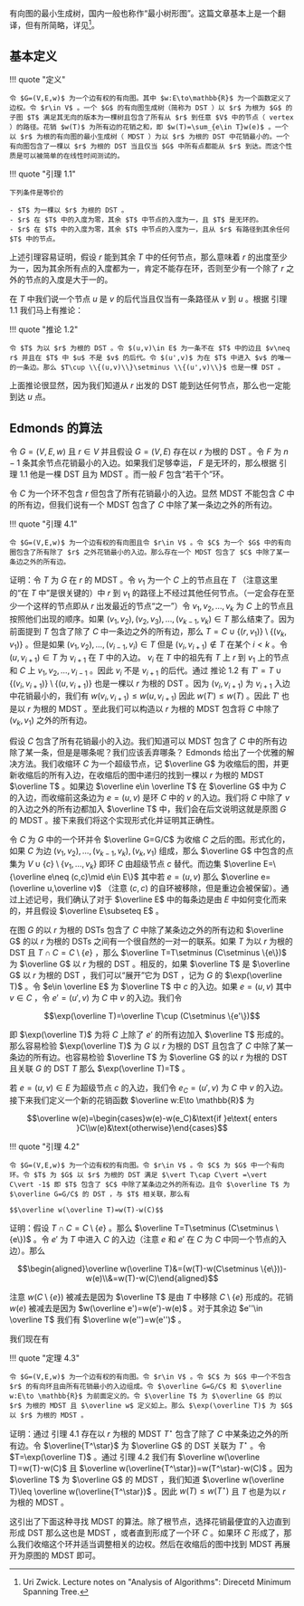 有向图的最小生成树，国内一般也称作“最小树形图”。这篇文章基本上是一个翻译，但有所简略，详见[^1]。

## 基本定义

!!! quote "定义"

    令 $G=(V,E,w)$ 为一个边有权的有向图。其中 $w:E\to\mathbb{R}$ 为一个函数定义了边权。令 $r\in V$ 。一个 $G$ 的有向图生成树（简称为 DST ）以 $r$ 为根为 $G$ 的子图 $T$ 满足其无向的版本为一棵树且包含了所有从 $r$ 到任意 $V$ 中的节点（ vertex ）的路径。花销 $w(T)$ 为所有边的花销之和，即 $w(T)=\sum_{e\in T}w(e)$ 。一个以 $r$ 为根的有向图的最小生成树（ MDST ）为以 $r$ 为根的 DST 中花销最小的。一个有向图包含了一棵以 $r$ 为根的 DST 当且仅当 $G$ 中所有点都能从 $r$ 到达。而这个性质是可以被简单的在线性时间测试的。

!!! quote "引理 1.1"

    下列条件是等价的

    - $T$ 为一棵以 $r$ 为根的 DST 。
    - $r$ 在 $T$ 中的入度为零，其余 $T$ 中节点的入度为一，且 $T$ 是无环的。
    - $r$ 在 $T$ 中的入度为零，其余 $T$ 中节点的入度为一，且从 $r$ 有路径到其余任何 $T$ 中的节点。

上述引理容易证明，假设 $r$ 能到其余 $T$ 中的任何节点，那么意味着 $r$ 的出度至少为一，因为其余所有点的入度都为一，肯定不能存在环，否则至少有一个除了 $r$ 之外的节点的入度是大于一的。

在 $T$ 中我们说一个节点 $u$ 是 $v$ 的后代当且仅当有一条路径从 $v$ 到 $u$ 。根据 引理 1.1 我们马上有推论：

!!! quote "推论 1.2"

    令 $T$ 为以 $r$ 为根的 DST 。令 $(u,v)\in E$ 为一条不在 $T$ 中的边且 $v\neq r$ 并且在 $T$ 中 $u$ 不是 $v$ 的后代。令 $(u',v)$ 为在 $T$ 中进入 $v$ 的唯一的一条边。那么 $T\cup \\{(u,v)\\}\setminus \\{(u',v)\\}$ 也是一棵 DST 。

上面推论很显然，因为我们知道从 $r$ 出发的 DST 能到达任何节点，那么也一定能到达 $u$ 点。

## Edmonds 的算法

令 $G=(V,E,w)$ 且 $r\in V$ 并且假设 $G=(V,E)$ 存在以 $r$ 为根的 DST 。令 $F$ 为 $n-1$ 条其余节点花销最小的入边。如果我们足够幸运， $F$ 是无环的，那么根据 引理 1.1 他是一棵 DST 且为 MDST 。而一般 $F$ 包含“若干个”环。

令 $C$ 为一个环不包含 $r$ 但包含了所有花销最小的入边。显然 MDST 不能包含 $C$ 中的所有边，但我们说有一个 MDST 包含了 $C$ 中除了某一条边之外的所有边。

!!! quote "引理 4.1"

    令 $G=(V,E,w)$ 为一个边有权的有向图且令 $r\in V$ 。令 $C$ 为一个 $G$ 中的有向圈包含了所有除了 $r$ 之外花销最小的入边。那么存在一个 MDST 包含了 $C$ 中除了某一条边之外的所有边。

证明：令 $T$ 为 $G$ 在 $r$ 的 MDST 。令 $v_1$ 为一个 $C$ 上的节点且在 $T$ （注意这里的“在 $T$ 中”是很关键的）中 $r$ 到 $v_1$
的路径上不经过其他任何节点。（一定会存在至少一个这样的节点即从 $r$ 出发最近的节点“之一”）令 $v_1,v_2,\dots,v_k$ 为 $C$ 上的节点且按照他们出现的顺序。如果 $(v_1,v_2),(v_2,v_3),\dots ,(v_{k-1},v_k)\in T$ 那么结束了。因为前面提到 $T$ 包含了除了 $C$ 中一条边之外的所有边，那么 $T=C\cup \{(r,v_1)\}\setminus \{(v_k,v_1)\}$ 。但是如果 $(v_1,v_2),\dots ,(v_{i-1},v_i)\in T$ 但是 $(v_i,v_{i+1})\notin T$ 在某个 $i\lt k$ 。令 $(u,v_{i+1})\in T$ 为 $v_{i+1}$ 在 $T$ 中的入边。 $v_i$ 在 $T$ 中的祖先有 $T$ 上 $r$ 到 $v_1$ 上的节点和 $C$ 上 $v_1,v_2,\dots ,v_{i-1}$ 。因此 $v_i$ 不是 $v_{i+1}$ 的后代。通过 推论 1.2 有 $T'=T\cup \{(v_i,v_{i+1})\}\setminus \{(u,v_{i+1})\}$ 也是一棵以 $r$ 为根的 DST 。因为 $(v_i,v_{i+1})$ 为 $v_{i+1}$ 入边中花销最小的，我们有 $w(v_i,v_{i+1})\leq w(u,v_{i+1})$ 因此 $w(T')\leq w(T)$ 。因此 $T'$ 也是以 $r$ 为根的 MDST 。至此我们可以构造以 $r$ 为根的 MDST 包含将 $C$ 中除了 $(v_k,v_1)$ 之外的所有边。

假设 $C$ 包含了所有花销最小的入边。我们知道可以 MDST 包含了 $C$ 中的所有边除了某一条，但是是哪条呢？我们应该丢弃哪条？ Edmonds 给出了一个优雅的解决方法。我们收缩环 $C$ 为一个超级节点，记 $\overline G$ 为收缩后的图，并更新收缩后的所有入边，在收缩后的图中递归的找到一棵以 $r$ 为根的 MDST $\overline T$ 。如果边 $\overline e\in \overline T$ 在 $\overline G$ 中为 $C$ 的入边，而收缩前这条边为 $e=(u,v)$ 是环 $C$ 中的 $v$ 的入边。我们将 $C$ 中除了 $v$ 的入边之外的所有边都加入 $\overline T$ 中，我们会在后文说明这就是原图 $G$ 的 MDST 。接下来我们将这个实现形式化并证明其正确性。

令 $C$ 为 $G$ 中的一个环并令 $\overline G=G/C$ 为收缩 $C$ 之后的图。形式化的，如果 $C$ 为边 $(v_1,v_2),\dots ,(v_{k-1},v_k),(v_k,v_1)$ 组成，那么 $\overline G$ 中包含的点集为 $V\cup \{c\}\setminus \{v_1,\dots ,v_k\}$ 即环 $C$ 由超级节点 $c$ 替代。而边集 $\overline E=\{\overline e\neq (c,c)\mid e\in E\}$ 其中若 $e=(u,v)$ 那么 $\overline e=(\overline u,\overline v)$ （注意 $(c,c)$ 的自环被移除，但是重边会被保留）。通过上述记号，我们确认了对于 $\overline E$ 中的每条边是由 $E$ 中如何变化而来的，并且假设 $\overline E\subseteq E$ 。

在图 $G$ 的以 $r$ 为根的 DSTs 包含了 $C$ 中除了某条边之外的所有边和 $\overline G$ 的以 $r$ 为根的 DSTs 之间有一个很自然的一对一的联系。如果 $T$ 为以 $r$ 为根的 DST 且 $T\cap C=C\setminus \{e\}$ ，那么 $\overline T=T\setminus (C\setminus \{e\})$ 为 $\overline G$ 以 $r$ 为根的 DST 。相反的，如果 $\overline T$ 是 $\overline G$ 以 $r$ 为根的 DST ，我们可以“展开”它为 DST ，记为 $G$ 的 $\exp(\overline T)$ 。令 $e\in \overline E$ 为 $\overline T$ 中 $c$ 的入边。如果 $e=(u,v)$ 其中 $v\in C$ ，令 $e'=(u',v)$ 为 $C$ 中 $v$ 的入边。我们令

$$\exp(\overline T)=\overline T\cup (C\setminus \{e'\})$$

即 $\exp(\overline T)$ 为将 $C$ 上除了 $e'$ 的所有边加入 $\overline T$ 形成的。那么容易检验 $\exp(\overline T)$ 为 $G$ 以 $r$ 为根的 DST 且包含了 $C$ 中除了某一条边的所有边。也容易检验 $\overline T$ 为 $\overline G$ 的以 $r$ 为根的 DST 且关联 $G$ 的 DST $T$ 那么 $\exp(\overline T)=T$ 。

若 $e=(u,v)\in E$ 为超级节点 $c$ 的入边，我们令 $e_C=(u',v)$ 为 $C$ 中 $v$ 的入边。接下来我们定义一个新的花销函数 $\overline w:E\to \mathbb{R}$ 为

$$\overline w(e)=\begin{cases}w(e)-w(e_C)&\text{if }e\text{ enters }C\\w(e)&\text{otherwise}\end{cases}$$

!!! quote "引理 4.2"

    令 $G=(V,E,w)$ 为一个边有权的有向图。令 $r\in V$ 。令 $C$ 为 $G$ 中一个有向环。令 $T$ 为 $G$ 以 $r$ 为根的 DST 满足 $\vert T\cap C\vert =\vert C\vert -1$ 即 $T$ 包含了 $C$ 中除了某条边之外的所有边。且令 $\overline T$ 为 $\overline G=G/C$ 的 DST ，与 $T$ 相关联，那么有

    $$\overline w(\overline T)=w(T)-w(C)$$

证明：假设 $T\cap C=C\setminus \{e\}$ 。那么 $\overline T=T\setminus (C\setminus \{e\})$ 。令 $e'$ 为 $T$ 中进入 $C$ 的入边（注意 $e$ 和 $e'$ 在 $C$ 为 $C$ 中同一个节点的入边）。那么

$$\begin{aligned}\overline w(\overline T)&=(w(T)-w(C\setminus \{e\}))-w(e)\\&=w(T)-w(C)\end{aligned}$$

注意 $w(C\setminus \{e\})$ 被减去是因为 $\overline T$ 是由 $T$ 中移除 $C\setminus \{e\}$ 形成的。花销 $w(e)$ 被减去是因为 $w(\overline e')=w(e')-w(e)$ 。对于其余边 $e''\in \overline T$ 我们有 $\overline w(e'')=w(e'')$ 。

我们现在有

!!! quote "定理 4.3"

    令 $G=(V,E,w)$ 为一个边有权的有向图。令 $r\in V$ 。令 $C$ 为 $G$ 中一个不包含 $r$ 的有向环且由所有花销最小的入边组成。令 $\overline G=G/C$ 和 $\overline w:E\to \mathbb{R}$ 为前面定义的。令 $\overline T$ 为 $\overline G$ 的以 $r$ 为根的 MDST 且 $\overline w$ 定义如上。那么 $\exp(\overline T)$ 为 $G$ 以 $r$ 为根的 MDST 。

证明：通过 引理 4.1 存在以 $r$ 为根的 MDST $T^\star$ 包含了除了 $C$ 中某条边之外的所有边。令 $\overline{T^\star}$ 为 $\overline G$ 的 DST 关联为 $T^\star$ 。令 $T=\exp(\overline T)$ 。通过 引理 4.2 我们有 $\overline w(\overline T)=w(T)-w(C)$ 且 $\overline w(\overline{T^\star})=w(T^\star)-w(C)$ 。因为 $\overline T$ 为 $\overline G$ 的 MDST ，我们知道 $\overline w(\overline T)\leq \overline w(\overline{T^\star})$ 。因此 $w(T)\leq w(T^\star)$ 且 $T$ 也是为以 $r$ 为根的 MDST 。

这引出了下面这种寻找 MDST 的算法。除了根节点，选择花销最便宜的入边直到形成 DST 那么这也是 MDST ，或者直到形成了一个环 $C$ 。如果环 $C$ 形成了，那么我们收缩这个环并适当调整相关的边权。然后在收缩后的图中找到 MDST 再展开为原图的 MDST 即可。

[^1]: Uri Zwick. Lecture notes on "Analysis of Algorithms": Direcetd Minimum Spanning Tree.
